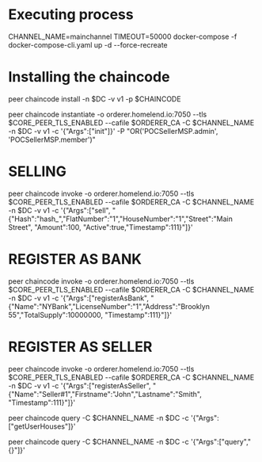 # Executing process
CHANNEL_NAME=mainchannel TIMEOUT=50000 docker-compose -f docker-compose-cli.yaml up -d --force-recreate

# Installing the chaincode
peer chaincode install -n $DC -v v1 -p $CHAINCODE

peer chaincode instantiate -o orderer.homelend.io:7050 --tls $CORE_PEER_TLS_ENABLED --cafile $ORDERER_CA -C $CHANNEL_NAME -n $DC -v v1 -c '{"Args":["init"]}' -P "OR('POCSellerMSP.admin', 'POCSellerMSP.member')"

# SELLING
peer chaincode invoke -o orderer.homelend.io:7050  --tls $CORE_PEER_TLS_ENABLED --cafile $ORDERER_CA -C $CHANNEL_NAME -n $DC -v v1 -c '{"Args":["sell", "{\"Hash\":\"hash_\",\"FlatNumber\":\"1\",\"HouseNumber\":\"1\",\"Street\":\"Main Street\", \"Amount\":100, \"Active\":true,\"Timestamp\":111}"]}'

# REGISTER AS BANK
peer chaincode invoke -o orderer.homelend.io:7050  --tls $CORE_PEER_TLS_ENABLED --cafile $ORDERER_CA -C $CHANNEL_NAME -n $DC -v v1 -c '{"Args":["registerAsBank", "{\"Name\":\"NYBank\",\"LicenseNumber\":\"1\",\"Address\":\"Brooklyn 55\",\"TotalSupply\":10000000, \"Timestamp\":111}"]}'

# REGISTER AS SELLER
peer chaincode invoke -o orderer.homelend.io:7050  --tls $CORE_PEER_TLS_ENABLED --cafile $ORDERER_CA -C $CHANNEL_NAME -n $DC -v v1 -c '{"Args":["registerAsSeller", "{\"Name\":\"Seller#1\",\"Firstname\":\"John\",\"Lastname\":\"Smith\", \"Timestamp\":111}"]}'

peer chaincode query -C $CHANNEL_NAME -n $DC -c '{"Args":["getUserHouses"]}'

peer chaincode query -C $CHANNEL_NAME -n $DC -c '{"Args":["query","{}"]}'
